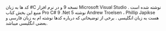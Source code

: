 کد ها به زبان #C نسخه 9 و در نرم افزار Microsoft Visual Studio نوشته شده است . منبع این بخش کتاب Pro C# 9 .Net 5 نوشته Andrew Troelsen ، Phillip Japikse هست به زبان انگلیسی .
برخی از توضیحاتی که درباره کدها نوشته ام به زبان فارسی و بعضی انگلیسی میباشد.
